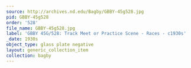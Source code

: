 ```yaml
---
source: http://archives.nd.edu/Bagby/GBBY-45g528.jpg
pid: GBBY-45g528
order: '528'
file_name: GBBY-45g528.jpg
label: 'GBBY 45G/528: Track Meet or Practice Scene - Races - c1930s'
_date: 1930s
object_type: glass plate negative
layout: generic_collection_item
collection: bagby
---
```

